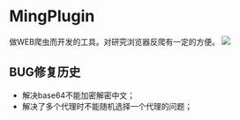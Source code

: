 # MingPlugin
做WEB爬虫而开发的工具。对研究浏览器反爬有一定的方便。
![](http://serv_pro:3000/zswj123/MingPlugin/raw/master/logo.gif)

## BUG修复历史

* 解决base64不能加密解密中文；
* 解决了多个代理时不能随机选择一个代理的问题；

